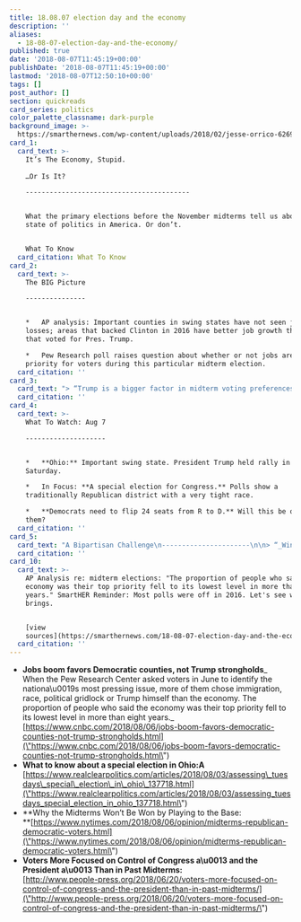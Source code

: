 ```yaml
---
title: 18.08.07 election day and the economy
description: ''
aliases:
  - 18-08-07-election-day-and-the-economy/
published: true
date: '2018-08-07T11:45:19+00:00'
publishDate: '2018-08-07T11:45:19+00:00'
lastmod: '2018-08-07T12:50:10+00:00'
tags: []
post_author: []
section: quickreads
card_series: politics
color_palette_classname: dark-purple
background_image: >-
  https://smarthernews.com/wp-content/uploads/2018/02/jesse-orrico-62699-360x360.jpg
card_1:
  card_text: >-
    It’s The Economy, Stupid.  
      
    …Or Is It?

    -----------------------------------------


    What the primary elections before the November midterms tell us about the
    state of politics in America. Or don’t.


    What To Know
  card_citation: What To Know
card_2:
  card_text: >-
    The BIG Picture

    ---------------


    *   AP analysis: Important counties in swing states have not seen job
    losses; areas that backed Clinton in 2016 have better job growth than areas
    that voted for Pres. Trump.

    *   Pew Research poll raises question about whether or not jobs are the TOP
    priority for voters during this particular midterm election.
  card_citation: ''
card_3:
  card_text: "> “Trump is a bigger factor in midterm voting preferences a\x13 positive or negative a\x13 than any president in more than three decades. “\n> \n> Pew Research, June 20th 2018. Polling also showed voters want to hear most from candidates about immigration, followed by health care, education, & gun laws."
  card_citation: ''
card_4:
  card_text: >-
    What To Watch: Aug 7

    --------------------


    *   **Ohio:** Important swing state. President Trump held rally in Ohio on
    Saturday.

    *   In Focus: **A special election for Congress.** Polls show a
    traditionally Republican district with a very tight race.

    *   **Democrats need to flip 24 seats from R to D.** Will this be one for
    them?
  card_citation: ''
card_5:
  card_text: "A Bipartisan Challenge\n----------------------\n\n> “_Winning control of the House and Senate means **Democrats have to fight on Republican turf,** and that means talking to Romney-Clinton and Obama-Trump voters. How well they can talk to both at the same time a\x14 and **how well Republicans do among the same groups** a\x14 will determine whether we see a blue wave or another case of Democratic despair.”_ (NYT)"
  card_citation: ''
card_10:
  card_text: >-
    AP Analysis re: midterm elections: "The proportion of people who said the
    economy was their top priority fell to its lowest level in more than eight
    years." SmartHER Reminder: Most polls were off in 2016. Let's see what 2018
    brings.


    [view
    sources](https://smarthernews.com/18-08-07-election-day-and-the-economy/)
  card_citation: ''
---
```

*   **Jobs boom favors Democratic counties, not Trump strongholds**_  
    When the Pew Research Center asked voters in June to identify the nationa\\u0019s most pressing issue, more of them chose immigration, race, political gridlock or Trump himself than the economy. The proportion of people who said the economy was their top priority fell to its lowest level in more than eight years._  
    [https://www.cnbc.com/2018/08/06/jobs-boom-favors-democratic-counties-not-trump-strongholds.html](\"https://www.cnbc.com/2018/08/06/jobs-boom-favors-democratic-counties-not-trump-strongholds.html\")
*   **What to know about a special election in Ohio:A**  
    [https://www.realclearpolitics.com/articles/2018/08/03/assessing\_tuesdays\_special\_election\_in\_ohio\_137718.html](\"https://www.realclearpolitics.com/articles/2018/08/03/assessing_tuesdays_special_election_in_ohio_137718.html\")
*   **Why the Midterms Won’t Be Won by Playing to the Base:  
    **[https://www.nytimes.com/2018/08/06/opinion/midterms-republican-democratic-voters.html](\"https://www.nytimes.com/2018/08/06/opinion/midterms-republican-democratic-voters.html\")
*   **Voters More Focused on Control of Congress a\\u0013 and the President a\\u0013 Than in Past Midterms:**  
    [http://www.people-press.org/2018/06/20/voters-more-focused-on-control-of-congress-and-the-president-than-in-past-midterms/](\"http://www.people-press.org/2018/06/20/voters-more-focused-on-control-of-congress-and-the-president-than-in-past-midterms/\")
